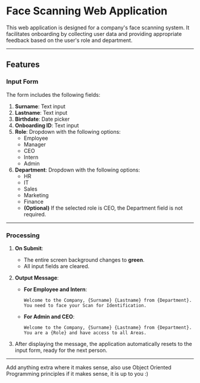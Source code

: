 # Face Scanning Web Application

This web application is designed for a company's face scanning system. It facilitates onboarding by collecting user data
and providing appropriate feedback based on the user's role and department.

---

## Features

### Input Form

The form includes the following fields:

1. **Surname**: Text input
2. **Lastname**: Text input
3. **Birthdate**: Date picker
4. **Onboarding ID**: Text input
5. **Role**: Dropdown with the following options:
    - Employee
    - Manager
    - CEO
    - Intern
    - Admin
6. **Department**: Dropdown with the following options:
    - HR
    - IT
    - Sales
    - Marketing
    - Finance
    - **(Optional)** If the selected role is CEO, the Department field is not required.

---

### Processing

1. **On Submit**:
    - The entire screen background changes to **green**.
    - All input fields are cleared.

2. **Output Message**:
    - **For Employee and Intern**:
      ```
      Welcome to the Company, {Surname} {Lastname} from {Department}. You need to face your Scan for Identification.
      ```
    - **For Admin and CEO**:
      ```
      Welcome to the Company, {Surname} {Lastname} from {Department}. You are a {Role} and have access to all Areas.
      ```

3. After displaying the message, the application automatically resets to the input form, ready for the next person.

---

Add anything extra where it makes sense, also use Object Oriented Programming principles if it makes sense, it is up to
you :) 